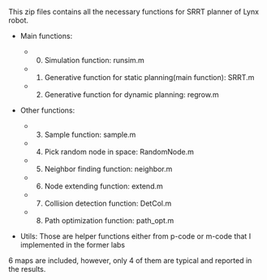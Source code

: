 This zip files contains all the necessary functions for SRRT planner of Lynx robot. 
 - Main functions:
   - 0. Simulation function: runsim.m
   - 1. Generative function for static planning(main function): SRRT.m
   - 2. Generative function for dynamic planning: regrow.m
 
- Other functions:
   - 3. Sample function: sample.m
   - 4. Pick random node in space: RandomNode.m
   - 5. Neighbor finding function: neighbor.m
   - 6. Node extending function: extend.m
   - 7. Collision detection function: DetCol.m
   - 8. Path optimization function: path_opt.m
- Utils:
Those are helper functions either from p-code or m-code that I implemented in the former labs

6 maps are included, however, only 4 of them are typical and reported in the results.
